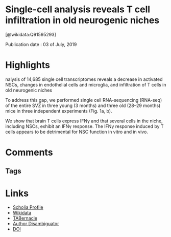 
Single-cell analysis reveals T cell infiltration in old neurogenic niches
=========================================================================
  
  [@wikidata:Q91595293]  
  
Publication date : 03 of July, 2019  

# Highlights

nalysis of 14,685 single cell transcriptomes reveals a decrease in activated NSCs, 
changes in endothelial cells and microglia, and infiltration of T cells in old neurogenic niches

To address this gap, we performed single cell RNA-sequencing (RNA-seq) of the 
entire SVZ in three young (3 months) and three old (28–29 months) mice in three 
independent experiments (Fig. 1a, b). 

 We show that brain T cells express IFNγ and that several cells in the niche, including 
NSCs, exhibit an IFNγ response. The IFNγ response induced by T cells appears to be 
detrimental for NSC function in vitro and in vivo.



# Comments

## Tags

# Links
  
 * [Scholia Profile](https://scholia.toolforge.org/work/Q91595293)  
 * [Wikidata](https://www.wikidata.org/wiki/Q91595293)  
 * [TABernacle](https://tabernacle.toolforge.org/?#/tab/manual/Q91595293/P921%3BP4510)  
 * [Author Disambiguator](https://author-disambiguator.toolforge.org/work_item_oauth.php?id=Q91595293&batch_id=&match=1&author_list_id=&doit=Get+author+links+for+work)  
 * [DOI](https://doi.org/10.1038/S41586-019-1362-5)  
